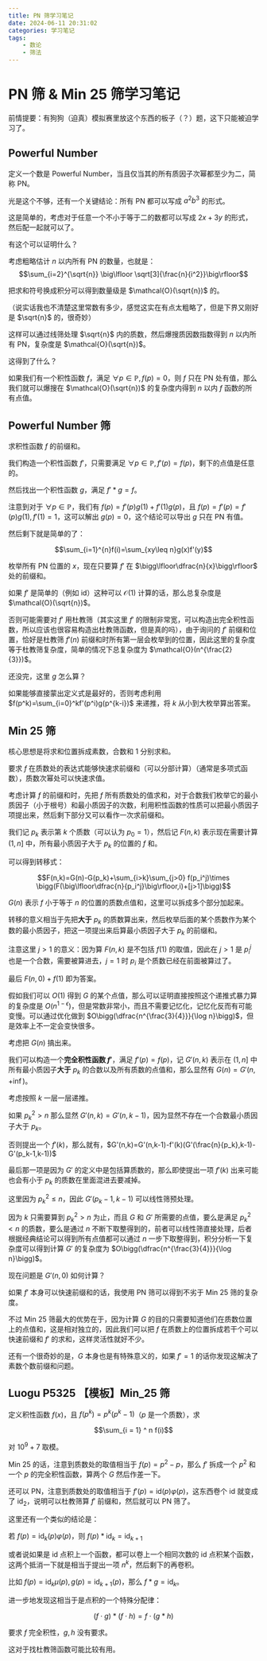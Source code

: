 ```yaml
---
title: PN 筛学习笔记
date: 2024-06-11 20:31:02
categories: 学习笔记
tags:
	- 数论
	- 筛法
---
```


# PN 筛 \& Min 25 筛学习笔记

前情提要：有狗狗（迫真）模拟赛里放这个东西的板子（？）题，这下只能被迫学习了。

## Powerful Number

定义一个数是 Powerful Number，当且仅当其的所有质因子次幂都至少为二，简称 PN。

光是这个不够，还有一个关键结论：所有 PN 都可以写成 $a^2b^3$ 的形式。

这是简单的，考虑对于任意一个不小于等于二的数都可以写成 $2x+3y$ 的形式，然后配一起就可以了。

有这个可以证明什么？

考虑粗略估计 $n$ 以内所有 PN 的数量，也就是：
$$\sum_{i=2}^{\sqrt{n}} \big\lfloor \sqrt[3]{\frac{n}{i^2}}\big\rfloor$$

把求和符号换成积分可以得到数量级是 $\mathcal{O}(\sqrt{n})$ 的。

（说实话我也不清楚这里常数有多少，感觉这实在有点太粗略了，但是下界又刚好是 $\sqrt{n}$ 的，很奇妙）

这样可以通过线筛处理 $\sqrt{n}$ 内的质数，然后爆搜质因数指数得到 $n$ 以内所有 PN，复杂度是 $\mathcal{O}(\sqrt{n})$。

这得到了什么？

如果我们有一个积性函数 $f$，满足 $\forall p\in \mathbb{P},f(p)=0$，则 $f$ 只在 PN 处有值，那么我们就可以爆搜在 $\mathcal{O}(\sqrt{n})$ 的复杂度内得到 $n$ 以内 $f$ 函数的所有点值。

## Powerful Number 筛

求积性函数 $f$ 的前缀和。

我们构造一个积性函数 $f'$，只需要满足 $\forall p\in \mathbb{P},f'(p)=f(p)$，剩下的点值是任意的。

然后找出一个积性函数 $g$，满足 $f'*g=f$。

注意到对于 $\forall{p}\in \mathbb P$，我们有 $f(p)=f'(p)g(1)+f'(1)g(p)$，且 $f(p)=f'(p)=f'(p)g(1),f'(1)=1$，这可以解出 $g(p)=0$，这个结论可以导出 $g$ 只在 PN 有值。

然后剩下就是简单的了：

$$\sum_{i=1}^{n}f(i)=\sum_{xy\leq n}g(x)f'(y)$$

枚举所有 PN 位置的 $x$，现在只要算 $f'$ 在 $\bigg\lfloor\dfrac{n}{x}\bigg\rfloor$ 处的前缀和。

如果 $f'$ 是简单的（例如 $\mathrm{id}$）这种可以 $\mathcal{O}(1)$ 计算的话，那么总复杂度是 $\mathcal{O}(\sqrt{n})$。

否则可能需要对 $f'$ 用杜教筛（其实这里 $f'$ 的限制非常宽，可以构造出完全积性函数，所以应该也很容易构造出杜教筛函数，但是真的吗），由于询问的 $f'$ 前缀和位置，恰好是杜教筛 $f'(n)$ 前缀和时所有第一层会枚举到的位置，因此这里的复杂度等于杜教筛复杂度，简单的情况下总复杂度为 $\mathcal{O}(n^{\frac{2}{3}})$。

还没完，这里 $g$ 怎么算？

如果能够直接蒙出定义式是最好的，否则考虑利用 $f(p^k)=\sum_{i=0}^kf'(p^i)g(p^{k-i})$ 来递推，将 $k$ 从小到大枚举算出答案。

## Min 25 筛

核心思想是将求和位置拆成素数，合数和 $1$ 分别求和。

要求 $f$ 在质数处的表达式能够快速求前缀和（可以分部计算）（通常是多项式函数），质数次幂处可以快速求值。

考虑计算 $f$ 的前缀和时，先把 $f$ 所有质数处的值求和，对于合数我们枚举它的最小质因子（小于根号）和最小质因子的次数，利用积性函数的性质可以把最小质因子项提出来，然后剩下部分又可以看作一次求前缀和。

我们记 $p_k$ 表示第 $k$ 个质数（可以认为 $p_0=1$），然后记 $F(n,k)$ 表示现在需要计算 $(1,n]$ 中，所有最小质因子大于 $p_k$ 的位置的 $f$ 和。

可以得到转移式：

$$F(n,k)=G(n)-G(p_k)+\sum_{i>k}\sum_{j>0} f(p_i^j)\times \bigg(F(\big\lfloor\dfrac{n}{p_i^j}\big\rfloor,i)+[j>1]\bigg)$$

$G(n)$ 表示 $f$ 小于等于 $n$ 的位置的质数点值和，这里可以拆成多个部分加起来。

转移的意义相当于先把**大于** $p_k$ 的质数算出来，然后枚举后面的某个质数作为某个数的最小质因子，把这一项提出来后算最小质因子大于 $p_k$ 的前缀和。

注意这里 $j>1$ 的意义：因为算 $F(n,k)$ 是不包括 $f(1)$ 的取值，因此在 $j>1$ 是 $p_i^j$ 也是一个合数，需要被算进去，$j=1$ 时 $p_i$ 是个质数已经在前面被算过了。

最后 $F(n,0)+f(1)$ 即为答案。

假如我们可以 $O(1)$ 得到 $G$ 的某个点值，那么可以证明直接按照这个递推式暴力算的复杂度是 $O(n^{1-\epsilon})$，但是常数非常小，而且不需要记忆化，记忆化反而有可能变慢。可以通过优化做到 $O\bigg(\dfrac{n^{\frac{3}{4}}}{\log n}\bigg)$，但是效率上不一定会变快很多。

考虑把 $G(n)$ 搞出来。

我们可以构造一个**完全积性函数 $f'$**，满足 $f'(p)=f(p)$，记 $G'(n,k)$ 表示在 $(1,n]$ 中所有最小质因子**大于** $p_k$ 的合数以及所有质数的点值和，那么显然有 $G(n)=G'(n,+\inf)$。

考虑按照 $k$ 一层一层递推。

如果 $p_k^2>n$ 那么显然 $G'(n,k)=G'(n,k-1)$，因为显然不存在一个合数最小质因子大于 $p_k$。

否则提出一个 $f'(k)$，那么就有，$G'(n,k)=G'(n,k-1)-f'(k)(G'(\frac{n}{p_k},k-1)-G'(p_k-1,k-1))$

最后那一项是因为 $G'$ 的定义中是包括算质数的，那么即使提出一项 $f'(k)$ 出来可能也会有小于 $p_k$ 的质数在里面混进去要减掉。

这里因为 $p_k^2\leq n$，因此 $G'(p_k-1,k-1)$ 可以线性筛预处理。

因为 $k$ 只需要算到 $p_k^2>n$ 为止，而且 $G$ 和 $G'$ 所需要的点值，要么是满足 $p_k^2<n$ 的质数，要么是通过 $n$ 不断下取整得到的，前者可以线性筛直接处理，后者根据经典结论可以得到所有点值都可以通过 $n$ 一步下取整得到，积分分析一下复杂度可以得到计算 $G'$ 的复杂度为 $O\bigg(\dfrac{n^{\frac{3}{4}}}{\log n}\bigg)$。 

现在问题是 $G'(n,0)$ 如何计算？

如果 $f'$ 本身可以快速前缀和的话，我使用 PN 筛可以得到不劣于 Min 25 筛的复杂度。

不过 Min 25 筛最大的优势在于，因为计算 $G$ 的目的只需要知道他们在质数位置上的点值和，这是相对独立的，因此我们可以把 $f$ 在质数上的位置拆成若干个可以快速前缀和 $f'$ 的求和，这样灵活性就好不少。

还有一个很奇妙的是，$G$ 本身也是有特殊意义的，如果 $f'=1$ 的话你发现这解决了素数个数前缀和问题。

## Luogu P5325 【模板】Min_25 筛

定义积性函数 $f(x)$，且 $f(p ^ k) = p ^ k(p ^ k - 1)$（$p$ 是一个质数），求

$$\sum_{i = 1} ^ n f(i)$$

对 $10 ^ 9 + 7$ 取模。

Min 25 的话，注意到质数处的取值相当于 $f(p)=p^2-p$，那么 $f'$ 拆成一个 $p^2$ 和一个 $p$ 的完全积性函数，算两个 $G$ 然后作差一下。

还可以 PN，注意到质数处的取值相当于 $f'(p)=\mathrm{id}(p)\varphi(p)$，这东西卷个 $\mathrm{id}$ 就变成了 $\mathrm{id}_2$，说明可以杜教筛算 $f'$ 前缀和，然后就可以 PN 筛了。

这里还有一个类似的结论是：

若 $f(p)=\mathrm{id}_{k}(p)\varphi(p)$，则 $f(p)*\mathrm{id}_{k}=\mathrm{id}_{k+1}$

或者说如果是 $\mathrm{id}$ 点积上一个函数，都可以卷上一个相同次数的 $\mathrm{id}$ 点积某个函数，这两个抵消一下就是相当于提出一项 $n^k$，然后剩下的再卷积。

比如 $f(p)=\mathrm{id}_k\mu(p),g(p)=\mathrm{id}_{k+1}(p)$，那么 $f*g=\mathrm{id}_{k}$。

进一步地发现这相当于是点积的一个特殊分配律：

$$(f\cdot g)*(f \cdot h)=f \cdot (g*h)$$

要求 $f$ 完全积性，$g,h$ 没有要求。

这对于找杜教筛函数可能比较有用。